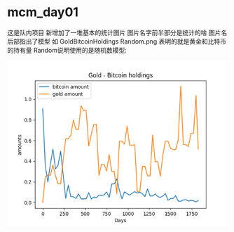 # mcm_day01
这是队内项目
新增加了一堆基本的统计图片 图片名字前半部分是统计的啥 图片名后部指出了模型
如 GoldBitcoinHoldings  Random.png 表明的就是黄金和比特币的持有量 Random说明使用的是随机数模型:

![images](https://github.com/loserofeverything/mcm_day01/blob/master/%E9%9A%8F%E6%9C%BA%E6%95%B0%E6%B3%95/GoldBitcoinHoldings_Random.png)
